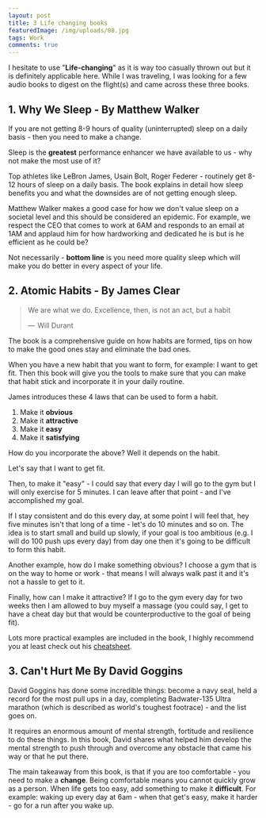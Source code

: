 ```yaml
---
layout: post
title: 3 Life changing books
featuredImage: /img/uploads/08.jpg
tags: Work
comments: true
---
```


I hesitate to use "**Life-changing**" as it is way too casually thrown out but it is definitely applicable here. While I was traveling, I was looking for a few audio books to digest on the flight(s) and came across these three books.

## 1. Why We Sleep - By Matthew Walker

If you are not getting 8-9 hours of quality (uninterrupted) sleep on a daily basis - then you need to make a change.

Sleep is the **greatest** performance enhancer we have available to us - why not make the most use of it?

Top athletes like LeBron James, Usain Bolt, Roger Federer - routinely get 8-12 hours of sleep on a daily basis. The book explains in detail how sleep benefits you and what the downsides are of not getting enough sleep.

Matthew Walker makes a good case for how we don't value sleep on a societal level and this should be considered an epidemic. For example, we respect the CEO that comes to work at 6AM and responds to an email at 1AM and applaud him for how hardworking and dedicated he is but is he efficient as he could be?

Not necessarily - **bottom line** is you need more quality sleep which will make you do better in every aspect of your life.

## 2. Atomic Habits - By James Clear

> We are what we do. Excellence, then, is not an act, but a habit
>
> —  Will Durant

The book is a comprehensive guide on how habits are formed, tips on how to make the good ones stay and eliminate the bad ones.

When you have a new habit that you want to form, for example: I want to get fit. Then this book will give you the tools to make sure that you can make that habit stick and incorporate it in your daily routine.

James introduces these 4 laws that can be used to form a habit.

1. Make it **obvious**
2. Make it **attractive**
3. Make it **easy**
4. Make it **satisfying**

How do you incorporate the above? Well it depends on the habit.

Let's say that I want to get fit.

Then, to make it "easy" - I could say that every day I will go to the gym but I will only exercise for 5 minutes. I can leave after that point - and I've accomplished my goal.

If I stay consistent and do this every day, at some point I will feel that, hey five minutes isn't that long of a time - let's do 10 minutes and so on. The idea is to start small and build up slowly, if your goal is too ambitious (e.g. I will do 100 push ups every day) from day one then it's going to be difficult to form this habit.

Another example, how do I make something obvious? I choose a gym that is on the way to home or work - that means I will always walk past it and it's not a hassle to get to it.

Finally, how can I make it attractive? If I go to the gym every day for two weeks then I am allowed to buy myself a massage (you could say, I get to have a cheat day but that would be counterproductive to the goal of being fit).

Lots more practical examples are included in the book, I highly recommend you at least check out his [cheatsheet](https://s3.amazonaws.com/jamesclear/Atomic+Habits/Habits+Cheat+Sheet.pdf).

## 3. Can't Hurt Me By David Goggins

David Goggins has done some incredible things: become a navy seal, held a record for the most pull ups in a day, completing Badwater-135 Ultra marathon (which is described as world's toughest footrace) - and the list goes on.

It requires an enormous amount of mental strength, fortitude and resilience to do these things. In this book, David shares what helped him develop the mental strength to push through and overcome any obstacle that came his way or that he put there.

The main takeaway from this book, is that if you are too comfortable - you need to make a **change**. Being comfortable means you cannot quickly grow as a person. When life gets too easy, add something to make it **difficult**. For example: waking up every day at 6am - when that get's easy, make it harder - go for a run after you wake up.
